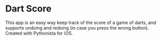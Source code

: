 # Dart Score

This app is an easy way keep track of the score of a game of darts, and supports undoing and redoing (in case you press the wrong button). Created with Pythonista for iOS.
